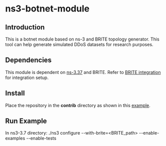 # ns3-botnet-module

## Introduction
This is a botnet module based on ns-3 and BRITE topology generator. This tool can help generate simulated DDoS datasets for research purposes.

## Dependencies
This module is dependent on [ns-3.37](https://www.nsnam.org/releases/ns-3-37/) and BRITE. Refer to [BRITE integration](https://www.nsnam.org/docs/models/html/brite.html) for integration setup.

## Install
Place the repository in the **contrib** directory as shown in this [example](https://www.nsnam.org/docs/manual/html/new-modules.html).

## Run Example
In ns3-3.7 directory:
./ns3 configure --with-brite=<BRITE_path> --enable-examples --enable-tests

